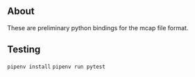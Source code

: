 ## About

These are preliminary python bindings for the mcap file format.

## Testing

`pipenv install`
`pipenv run pytest`
